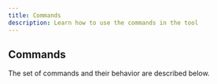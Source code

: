 ```yaml
---
title: Commands
description: Learn how to use the commands in the tool
---
```


## Commands

The set of commands and their behavior are described below.

